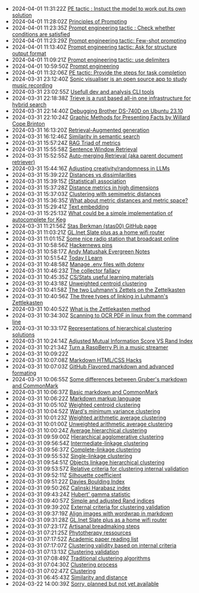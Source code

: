 * 2024-04-01 11:31:22Z [PE tactic : Instuct the model to work out its own solution](../77)
* 2024-04-01 11:28:02Z [Principles of Prompting](../71)
* 2024-04-01 11:23:35Z [Prompt engineering tactic : Check whether conditions are satisfied](../74)
* 2024-04-01 11:23:29Z [Prompt engineering tactic: Few-shot prompting](../75)
* 2024-04-01 11:13:40Z [Prompt engineering tactic: Ask for structure output format](../73)
* 2024-04-01 11:09:21Z [Prompt engineering tactic: use delimiters](../72)
* 2024-04-01 10:59:50Z [Prompt engineering](../70)
* 2024-04-01 11:32:06Z [PE tactic: Provide the steps for task completion](../76)
* 2024-03-31 23:12:40Z [Sonic visualiser is an open source app to study music recording](../56)
* 2024-03-31 23:02:55Z [Usefull dev and analysis CLI tools](../13)
* 2024-03-31 22:18:38Z [Trieve is a rust based all-in one infrastructure for hybrid search](../69)
* 2024-03-31 22:14:40Z [Debugging Brother DS-740D on Ubuntu 23.10](../47)
* 2024-03-31 22:10:24Z [Graphic Methods for Presenting Facts by Willard Cope Brinton](../68)
* 2024-03-31 16:13:20Z [Retrieval-Augmented generation](../67)
* 2024-03-31 16:12:46Z [Similarity in semantic search](../66)
* 2024-03-31 15:57:24Z [RAG Triad of metrics](../65)
* 2024-03-31 15:55:58Z [Sentence Window Retrieval](../64)
* 2024-03-31 15:52:55Z [Auto-merging Retrieval (aka parent document retriever)](../63)
* 2024-03-31 15:44:16Z [Adjusting creativity/randomness in LLMs](../62)
* 2024-03-31 15:39:22Z [Distances vs dissimilarities](../4)
* 2024-03-31 15:39:15Z [(Statistical) association](../2)
* 2024-03-31 15:37:28Z [Distance metrics in high dimensions](../61)
* 2024-03-31 15:37:03Z [Clustering with semimetric distances](../17)
* 2024-03-31 15:36:35Z [What about metric distances and metric space?](../16)
* 2024-03-31 15:29:41Z [Text embedding](../60)
* 2024-03-31 15:25:13Z [What could be a simple implementation of autocomplete for Keg](../55)
* 2024-03-31 11:21:56Z [Stas Berkman (stas00) GitHub page](../59)
* 2024-03-31 11:03:21Z [GL.Inet Slate plus as a home wifi router](../58)
* 2024-03-31 11:01:15Z [Some nice radio station that broadcast online](../57)
* 2024-03-31 10:58:56Z [Hackernews pins ](../8)
* 2024-03-31 10:58:17Z [Andy Matushak Evergreen Notes](../49)
* 2024-03-31 10:51:54Z [Today I Learn](../54)
* 2024-03-31 10:48:58Z [Manage .env files with dotenv](../53)
* 2024-03-31 10:46:23Z [The collector fallacy](../52)
* 2024-03-31 10:45:35Z [CS/Stats useful learning materials](../12)
* 2024-03-31 10:43:18Z [Unweighted centroid clustering](../37)
* 2024-03-31 10:41:58Z [The two Luhmann's Zettels on the Zettelkasten](../51)
* 2024-03-31 10:40:56Z [The three types of linking in Luhmann's Zettlekasten](../50)
* 2024-03-31 10:40:52Z [What is the Zettlekasten method](../1)
* 2024-03-31 10:34:30Z [Scanning to OCR PDF in linux from the command line](../48)
* 2024-03-31 10:33:17Z [Representations of hierarchical clustering solutions](../33)
* 2024-03-31 10:24:14Z [Adjusted Mutual Information Score VS Rand Index](../46)
* 2024-03-31 10:21:34Z [Turn a RaspBerry Pi in a music streamer](../45)
* 2024-03-31 10:09:22Z [](../23)
* 2024-03-31 10:07:08Z [Markdown HTML/CSS Hacks](../44)
* 2024-03-31 10:07:03Z [GitHub Flavored markdown and advanced formating](../43)
* 2024-03-31 10:06:55Z [Some differences between Gruber's markdown and CommonMark ](../42)
* 2024-03-31 10:06:37Z [Basic markdown and CommonMark](../41)
* 2024-03-31 10:06:22Z [Markdown markup language](../40)
* 2024-03-31 10:05:10Z [Weighted centroid clustering](../38)
* 2024-03-31 10:04:52Z [Ward's minimum variance clustering](../39)
* 2024-03-31 10:01:23Z [Weighted arithmetic average clustering](../36)
* 2024-03-31 10:01:00Z [Unweighted arithmetic average clustering](../35)
* 2024-03-31 10:00:24Z [Average hierarchical clustering](../34)
* 2024-03-31 09:59:00Z [Hierarchical agglomerative clustering](../32)
* 2024-03-31 09:56:54Z [Intermediate-linkage clustering](../31)
* 2024-03-31 09:56:37Z [Complete-linkage clustering](../30)
* 2024-03-31 09:55:53Z [Single-linkage clustering](../29)
* 2024-03-31 09:54:51Z [Objects linkage hierarchical clustering](../28)
* 2024-03-31 09:53:57Z [Relative criteria for clustering internal validation](../27)
* 2024-03-31 09:52:11Z [Silhouette coefficient](../26)
* 2024-03-31 09:51:22Z [Davies Boulding Index](../25)
* 2024-03-31 09:50:26Z [Calinski Harabasz index](../24)
* 2024-03-31 09:43:24Z [Hubert' gamma statistic](../22)
* 2024-03-31 09:40:57Z [Simple and adjusted Rand indices](../21)
* 2024-03-31 09:39:20Z [External criteria for clustering validation](../20)
* 2024-03-31 09:37:19Z [Align images with wordwrap in markdown](../19)
* 2024-03-31 09:31:28Z [GL.Inet Slate plus as a home wifi router](../18)
* 2024-03-31 07:23:17Z [Artisanal breadmaking steps](../15)
* 2024-03-31 07:21:25Z [Phytotherapy ressources](../14)
* 2024-03-31 07:17:52Z [Academic paper reading list ](../11)
* 2024-03-31 07:17:07Z [Clustering validity based on internal criteria](../10)
* 2024-03-31 07:13:13Z [Clustering validation](../9)
* 2024-03-31 07:08:49Z [Traditional clustering algorithms](../7)
* 2024-03-31 07:04:30Z [Clustering process](../6)
* 2024-03-31 07:02:47Z [Clustering](../5)
* 2024-03-31 06:45:43Z [Similarity and distance](../3)
* 2024-03-22 14:00:39Z [Sorry, planned but not yet available](../0)
